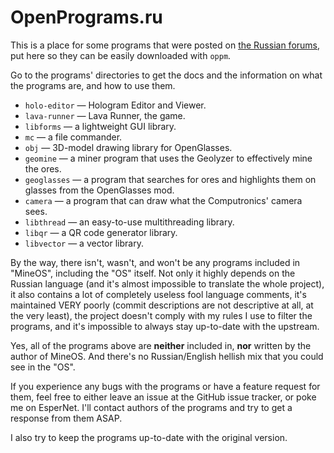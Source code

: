 # OpenPrograms.ru

This is a place for some programs that were posted on [the Russian forums](http://computercraft.ru), put here so they can be easily downloaded with `oppm`.

Go to the programs' directories to get the docs and the information on what the programs are, and how to use them.

* `holo-editor` — Hologram Editor and Viewer.
* `lava-runner` — Lava Runner, the game.
* `libforms` — a lightweight GUI library.
* `mc` — a file commander.
* `obj` — 3D-model drawing library for OpenGlasses.
* `geomine` — a miner program that uses the Geolyzer to effectively mine the ores.
* `geoglasses` — a program that searches for ores and highlights them on glasses from the OpenGlasses mod.
* `camera` — a program that can draw what the Computronics' camera sees.
* `libthread` — an easy-to-use multithreading library.
* `libqr` — a QR code generator library.
* `libvector` — a vector library.


By the way, there isn't, wasn't, and won't be any programs included in "MineOS", including the "OS" itself. Not only it highly depends on the Russian language (and it's almost impossible to translate the whole project), it also contains a lot of completely useless fool language comments, it's maintained VERY poorly (commit descriptions are not descriptive at all, at the very least), the project doesn't comply with my rules I use to filter the programs, and it's impossible to always stay up-to-date with the upstream.

Yes, all of the programs above are **neither** included in, **nor** written by the author of MineOS. And there's no Russian/English hellish mix that you could see in the "OS".

If you experience any bugs with the programs or have a feature request for them, feel free to either leave an issue at the GitHub issue tracker, or poke me on EsperNet. I'll contact authors of the programs and try to get a response from them ASAP.

I also try to keep the programs up-to-date with the original version.
